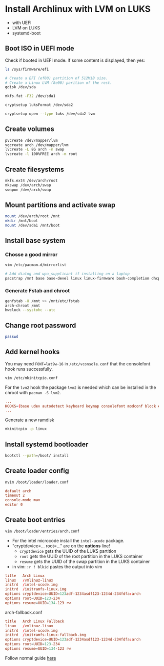 # Install Archlinux with LVM on LUKS

- with UEFI
- LVM on LUKS
- systemd-boot

## Boot ISO in UEFI mode

Check if booted in UEFI mode. If some content is displayed, then yes:

```sh
ls /sys/firmware/efi
```

```sh
# Create a EFI (ef00) partition of 512MiB size.
# Create a Linux LVM (8e00) parition of the rest.
gdisk /dev/sda

mkfs.fat -F32 /dev/sda1

cryptsetup luksFormat /dev/sda2

cryptsetup open --type luks /dev/sda2 lvm
```

## Create volumes

```sh
pvcreate /dev/mapper/lvm
vgcreate arch /dev/mapper/lvm
lvcreate -L 8G arch -n swap
lvcreate -l 100%FREE arch -n root
```

## Create filesystems

```sh
mkfs.ext4 /dev/arch/root
mkswap /dev/arch/swap
swapon /dev/arch/swap
```

## Mount partitions and activate swap

```sh
mount /dev/arch/root /mnt
mkdir /mnt/boot
mount /dev/sda1 /mnt/boot
```

## Install base system

### Chosse a good mirror

```sh
vim /etc/pacman.d/mirrorlist
```

```sh
# Add dialog and wpa_supplicant if installing on a laptop
pacstrap /mnt base base-devel linux linux-firmware bash-completion dhcpcd (dialog wpa_supplicant)
```

### Generate Fstab and chroot

```sh
genfstab -U /mnt >> /mnt/etc/fstab
arch-chroot /mnt
hwclock --systohc --utc
```

## Change root password

```sh
passwd
```

## Add kernel hooks

You may need `FONT=lat9w-16` in `/etc/vconsole.conf` that the consolefont hook runs successfully.

```sh
vim /etc/mkinitcpio.conf
```

For the `lvm2` hook the package `lvm2` is needed which can be installed in
the chroot with `pacman -S lvm2`.

```conf
...
HOOKS=(base udev autodetect keyboard keymap consolefont modconf block encrypt lvm2 filesystems resume fsck)
...
```

Generate a new ramdisk

```sh
mkinitcpio -p linux
```

## Install systemd bootloader

```sh
bootctl --path=/boot/ install
```

## Create loader config

```sh
nvim /boot/loader/loader.conf
```

```conf
default arch
timeout 2
console-mode max
editor 0
```

## Create boot entries

```sh
vim /boot/loader/entries/arch.conf
```

- For the intel microcode install the `intel-ucode` package.
- "cryptdevice=... root=..." are on the **options** line!
  - `cryptdevice` gets the UUID of the LUKS partition
  - `root` gets the UUID of the root partition in the LUKS container
  - `resume` gets the UUID of the swap partition in the LUKS container
- in vim: `:r ! blkid` pastes the output into vim

```conf
title   Arch Linux
linux   /vmlinuz-linux
initrd  /intel-ucode.img
initrd  /initramfs-linux.img
options cryptdevice=UUID=123adf-1234asdf123-1234d-234fdfa:arch
options root=UUID=123-234
options resume=UUID=134-123 rw
```

arch-fallback.conf

```conf
title   Arch Linux Fallback
linux   /vmlinuz-linux
initrd  /intel-ucode.img
initrd  /initramfs-linux-fallback.img
options cryptdevice=UUID=123adf-1234asdf123-1234d-234fdfa:arch
options root=UUID=123-234
options resume=UUID=134-123 rw
```

Follow normal guide [here](/archlinux#set-some-basic-stuff)
